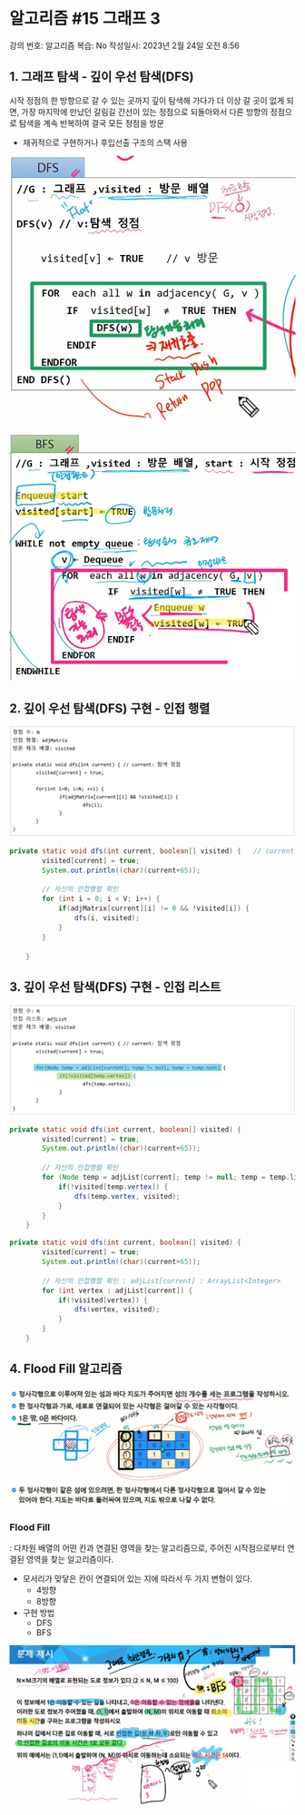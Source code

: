 # 알고리즘 #15 그래프 3

강의 번호: 알고리즘
복습: No
작성일시: 2023년 2월 24일 오전 8:56

## 1. 그래프 탐색 - 깊이 우선 탐색(DFS)

시작 정점의 한 방향으로 갈 수 있는 곳까지 깊이 탐색해 가다가 더 이상 갈 곳이 없게 되면, 가장 마지막에 만났던 갈림길 간선이 있는 정점으로 되돌아와서 다른 방향의 정점으로 탐색을 계속 반복하여 결국 모든 정점을 방문

- 재귀적으로 구현하거나 후입선출 구조의 스택 사용

![](https://github.com/gkgkfndudals/TIL/blob/master/Study/img/20230224_1.png)

![](https://github.com/gkgkfndudals/TIL/blob/master/Study/img/20230224_2.png)

## 2. 깊이 우선 탐색(DFS) 구현 - 인접 행렬

![](https://github.com/gkgkfndudals/TIL/blob/master/Study/img/20230224_3.png)

```java
private static void dfs(int current, boolean[] visited) {	// current : 탐색 정점
		visited[current] = true;
		System.out.println((char)(current+65));
		
		// 자신의 인접행렬 확인
		for (int i = 0; i < V; i++) {
			if(adjMatrix[current][i] != 0 && !visited[i]) {
				dfs(i, visited);
			}
		}
		
	}
```

## 3. 깊이 우선 탐색(DFS) 구현 - 인접 리스트

![](https://github.com/gkgkfndudals/TIL/blob/master/Study/img/20230224_4.png)

```java
private static void dfs(int current, boolean[] visited) {
		visited[current] = true;
		System.out.println((char)(current+65));
		
		// 자신의 인접행렬 확인
		for (Node temp = adjList[current]; temp != null; temp = temp.link) {
			if(!visited[temp.vertex]) {
				dfs(temp.vertex, visited);
			}
		}
	}
```

```java
private static void dfs(int current, boolean[] visited) {
		visited[current] = true;
		System.out.println((char)(current+65));
		
		// 자신의 인접행렬 확인 : adjList[current] : ArrayList<Integer>
		for (int vertex : adjList[current]) {
			if(!visited[vertex]) {
				dfs(vertex, visited);
			}
		}
	}
```

## 4. Flood Fill 알고리즘

![](https://github.com/gkgkfndudals/TIL/blob/master/Study/img/20230224_5.png)

### Flood Fill

: 다차원 배열의 어떤 칸과 연결된 영역을 찾는 알고리즘으로, 주어진 시작점으로부터 연결된 영역을 찾는 알고리즘이다.

- 모서리가 맞닿은 칸이 연결되어 있는 지에 따라서 두 가지 변형이 있다.
    - 4방향
    - 8방향
- 구현 방법
    - DFS
    - BFS

![](https://github.com/gkgkfndudals/TIL/blob/master/Study/img/20230224_6.png)